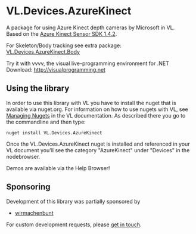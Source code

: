 # VL.Devices.AzureKinect
A package for using Azure Kinect depth cameras by Microsoft in VL.  
Based on the [Azure Kinect Sensor SDK 1.4.2](https://github.com/microsoft/Azure-Kinect-Sensor-SDK).

For Skeleton/Body tracking see extra package: [VL.Devices.AzureKinect.Body](https://www.nuget.org/packages/VL.Devices.AzureKinect.Body)

Try it with vvvv, the visual live-programming environment for .NET  
Download: http://visualprogramming.net

## Using the library
In order to use this library with VL you have to install the nuget that is available via nuget.org. For information on how to use nugets with VL, see [Managing Nugets](https://thegraybook.vvvv.org/reference/libraries/dependencies.html#manage-nugets) in the VL documentation. As described there you go to the commandline and then type:

    nuget install VL.Devices.AzureKinect

Once the VL.Devices.AzureKinect nuget is installed and referenced in your VL document you'll see the category "AzureKinect" under "Devices" in the nodebrowser. 

Demos are available via the Help Browser!

## Sponsoring
Development of this library was partially sponsored by
- [wirmachenbunt](https://wirmachenbunt.de)

For custom development requests, please [get in touch](mailto:devvvvs@vvvv.org).